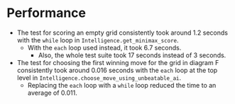 # Performance

- The test for scoring an empty grid consistently took around 1.2 seconds with the `while` loop in `Intelligence.get_minimax_score`. 
    - With the `each` loop used instead, it took 6.7 seconds. 
        - Also, the whole test suite took 17 seconds instead of 3 seconds.
- The test for choosing the first winning move for the grid in diagram F consistently took around 0.016 seconds with the `each` loop at the top level in `Intelligence.choose_move_using_unbeatable_ai`.
    - Replacing the `each` loop with a `while` loop reduced the time to an average of 0.011.